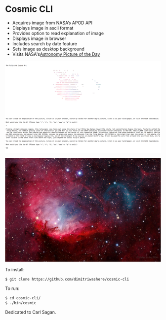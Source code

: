 # Cosmic CLI

- Acquires image from NASA’s APOD API
- Displays image in ascii format
- Provides option to read explanation of image
- Displays image in browser
- Includes search by date feature
- Sets image as desktop background
- Visits NASA's[Astronomy Picture of the Day](https://apod.nasa.gov/apod)


![](./screenshot/cosmic_cli_sample.png)

![](./screenshot/cosmic_browser_view.png)


To install:

    $ git clone https://github.com/dimitriwashere/cosmic-cli

To run:

    $ cd cosmic-cli/
    $ ./bin/cosmic

Dedicated to Carl Sagan.
